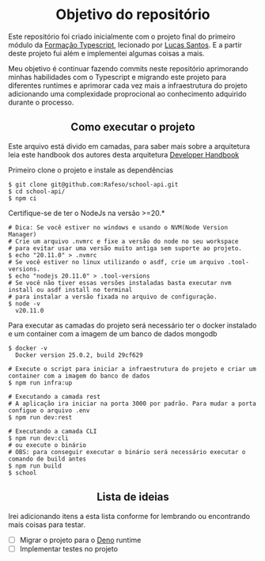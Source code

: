 <h1 align="center">Objetivo do repositório</h1>

  Este repositório foi criado inicialmente com o projeto final do primeiro módulo da [Formação Typescript](https://formacaots.com.br/ 'Primeiro curso completo de TypeScript do Brasil'), lecionado por [Lucas Santos](https://blog.lsantos.dev/ 'Conteúdos sobre desenvolvimento e tecnologia').
  E a partir deste projeto fui além e implementei algumas coisas a mais.

  Meu objetivo é continuar fazendo commits neste repositório aprimorando minhas habilidades com o Typescript e migrando este projeto para diferentes runtimes e aprimorar cada vez mais a infraestrutura do projeto adicionando uma complexidade proprocional ao conhecimento adquirido durante o processo.

<h2 align="center">Como executar o projeto</h2>

  Este arquivo está divido em camadas, para saber mais sobre a arquitetura leia este handbook dos autores desta arquitetura [Developer Handbook](https://github.com/nxcd/developer-handbook/blob/master/Arquitetura/Arquitetura-de-C%C3%B3digo.md 'Sobre a arquitetura de código')

  Primeiro clone o projeto e instale as dependências
  ```shell
  $ git clone git@github.com:Rafeso/school-api.git
  $ cd school-api/
  $ npm ci
  ```

  Certifique-se de ter o NodeJs na versão >=20.*
  ```shell
  # Dica: Se você estiver no windows e usando o NVM(Node Version Manager)
  # Crie um arquivo .nvmrc e fixe a versão do node no seu workspace
  # para evitar usar uma versão muito antiga sem suporte ao projeto.
  $ echo "20.11.0" > .nvmrc
  # Se você estiver no linux utilizando o asdf, crie um arquivo .tool-versions.
  $ echo "nodejs 20.11.0" > .tool-versions
  # Se você não tiver essas versões instaladas basta executar nvm install ou asdf install no terminal
  # para instalar a versão fixada no arquivo de configuração.
  $ node -v
    v20.11.0
  ```

  Para executar as camadas do projeto será necessário ter o docker instalado e um container com a imagem de um banco de dados mongodb
  ```shell
  $ docker -v
    Docker version 25.0.2, build 29cf629
  
  # Execute o script para iniciar a infraestrutura do projeto e criar um container com a imagem do banco de dados
  $ npm run infra:up

  # Executando a camada rest
  # A aplicação ira iniciar na porta 3000 por padrão. Para mudar a porta configue o arquivo .env
  $ npm run dev:rest

  # Executando a camada CLI
  $ npm run dev:cli
  # ou execute o binário
  # OBS: para conseguir executar o binário será necessário executar o comando de build antes
  $ npm run build
  $ school
  ```

<h2 align="center">Lista de ideias</h2>
  <p>Irei adicionando itens a esta lista conforme for lembrando ou encontrando mais coisas para testar.</p>
  
- [ ] Migrar o projeto para o [Deno](https://deno.com/) runtime
- [ ] Implementar testes no projeto 
